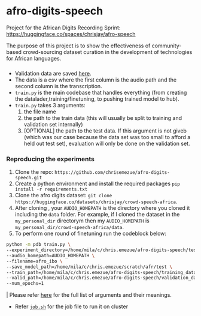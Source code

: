 # afro-digits-speech

Project for the African Digits Recording Sprint: https://huggingface.co/spaces/chrisjay/afro-speech

The purpose of this project is to show the effectiveness of community-based crowd-sourcing dataset curation in the development of technologies for African languages.


###

- Validation data are saved [here](metrics_valid).
- The data is a csv where the first column is the audio path and the second column is the transcription.
- `train.py` is the main codebase that handles everything (from creating the datalader,training/finetuning, to pushing trained model to hub).
- `train.py` takes 3 arguments: 
    1. the file name
    2. the path to the train data (this will usually be split to training and validation set internally)
    3. [OPTIONAL] the path to the test data. If this argument is not giveb (which was our case because the data set was too small to afford a held out  test set), evaluation will only be done on the validation set.




### Reproducing the experiments

1. Clone the repo: `https://github.com/chrisemezue/afro-digits-speech.git`
2. Create a python environment and install the required packages `pip install -r requirements.txt`
3. Clone the afro digits dataset: `git clone https://huggingface.co/datasets/chrisjay/crowd-speech-africa`. 
4. After cloning , your `AUDIO_HOMEPATH` is the directory where you cloned it including the `data` folder. For example, if I cloned the dataset in the `my_personal_dir` directorym then my `AUDIO_HOMEPATH` is `my_personal_dir/crowd-speech-africa/data`. 
5. To perform one round of finetuning run the codeblock below:

```bash
python -m pdb train.py \
--experiment_directory=/home/mila/c/chris.emezue/afro-digits-speech/test \
--audio_homepath=AUDIO_HOMEPATH \
--filename=afro_ibo \
--save_model_path=/home/mila/c/chris.emezue/scratch/afr/test \
--train_path=/home/mila/c/chris.emezue/afro-digits-speech/training_data/igbo_ibo_audio_data.csv \
--valid_path=/home/mila/c/chris.emezue/afro-digits-speech/validation_data/VALID_igbo_ibo_audio_data.csv \
--num_epochs=1
```

| Please refer [here](https://github.com/chrisemezue/afro-digits-speech/blob/main/train.py#L188) for the full list of arguments and their meanings.

- Refer [`job.sh`](job.sh) for the job file to run it on cluster 